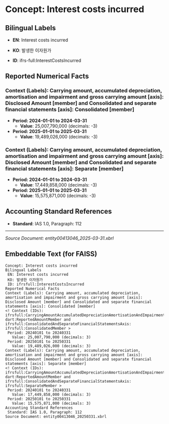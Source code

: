 # Concept: Interest costs incurred

## Bilingual Labels
- **EN**: Interest costs incurred
- **KO**: 발생한 이자원가

- **ID**: ifrs-full:InterestCostsIncurred

## Reported Numerical Facts

### **Context (Labels): Carrying amount, accumulated depreciation, amortisation and impairment and gross carrying amount [axis]: Disclosed Amount [member] and Consolidated and separate financial statements [axis]: Consolidated [member]**
<!-- Context (IDs): ifrs-full:CarryingAmountAccumulatedDepreciationAmortisationAndImpairmentAndGrossCarryingAmountAxis: dart:ReportedAmountMember and ifrs-full:ConsolidatedAndSeparateFinancialStatementsAxis: ifrs-full:ConsolidatedMember -->
- **Period: 2024-01-01 to 2024-03-31**
  - **Value**: 25,007,790,000 (decimals: -3)
- **Period: 2025-01-01 to 2025-03-31**
  - **Value**: 19,489,026,000 (decimals: -3)

### **Context (Labels): Carrying amount, accumulated depreciation, amortisation and impairment and gross carrying amount [axis]: Disclosed Amount [member] and Consolidated and separate financial statements [axis]: Separate [member]**
<!-- Context (IDs): ifrs-full:CarryingAmountAccumulatedDepreciationAmortisationAndImpairmentAndGrossCarryingAmountAxis: dart:ReportedAmountMember and ifrs-full:ConsolidatedAndSeparateFinancialStatementsAxis: ifrs-full:SeparateMember -->
- **Period: 2024-01-01 to 2024-03-31**
  - **Value**: 17,449,858,000 (decimals: -3)
- **Period: 2025-01-01 to 2025-03-31**
  - **Value**: 15,575,871,000 (decimals: -3)

## Accounting Standard References
- **Standard**: IAS 1.0, Paragraph: 112

---
*Source Document: entity00413046_2025-03-31.xbrl*
## Embeddable Text (for FAISS)
```text
Concept: Interest costs incurred
Bilingual Labels
 EN: Interest costs incurred
 KO: 발생한 이자원가
 ID: ifrsfull:InterestCostsIncurred
Reported Numerical Facts
Context (Labels): Carrying amount, accumulated depreciation, amortisation and impairment and gross carrying amount [axis]: Disclosed Amount [member] and Consolidated and separate financial statements [axis]: Consolidated [member]
<! Context (IDs): ifrsfull:CarryingAmountAccumulatedDepreciationAmortisationAndImpairmentAndGrossCarryingAmountAxis: dart:ReportedAmountMember and ifrsfull:ConsolidatedAndSeparateFinancialStatementsAxis: ifrsfull:ConsolidatedMember >
 Period: 20240101 to 20240331
   Value: 25,007,790,000 (decimals: 3)
 Period: 20250101 to 20250331
   Value: 19,489,026,000 (decimals: 3)
Context (Labels): Carrying amount, accumulated depreciation, amortisation and impairment and gross carrying amount [axis]: Disclosed Amount [member] and Consolidated and separate financial statements [axis]: Separate [member]
<! Context (IDs): ifrsfull:CarryingAmountAccumulatedDepreciationAmortisationAndImpairmentAndGrossCarryingAmountAxis: dart:ReportedAmountMember and ifrsfull:ConsolidatedAndSeparateFinancialStatementsAxis: ifrsfull:SeparateMember >
 Period: 20240101 to 20240331
   Value: 17,449,858,000 (decimals: 3)
 Period: 20250101 to 20250331
   Value: 15,575,871,000 (decimals: 3)
Accounting Standard References
 Standard: IAS 1.0, Paragraph: 112
Source Document: entity00413046_20250331.xbrl
```